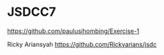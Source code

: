# JSDCC7

https://github.com/paulusihombing/Exercise-1


Ricky Ariansyah
https://github.com/Rickyarians/jsdc
